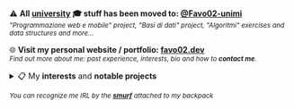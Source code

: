 ⚠️ **All <ins>university</ins> 🎓 stuff has been moved to: [@Favo02-unimi](https://github.com/favo02-unimi)**\
<sup>_"Programmazione web e mobile" project, "Basi di dati" project, "Algoritmi" exercises and data structures and more..._</sup>

🌐 **Visit my personal website / portfolio: [favo02.dev](https://favo02.dev)**\
<sup>_Find out more about me: past experience, interests, bio and how to **contact me**._</sup>

<details>
  <summary>📋 My <b>interests</b> and <b>notable projects</b></summary>

  <br/>

- **Competitive programming**: `python`, `go`

  - [Competitive programming](https://github.com/Favo02/competitive-programming): _all my competitive programming contests/events_  <img height="22" src="https://skillicons.dev/icons?i=python,cpp,golang,java" title="Python, C++, Go, Java" />
  - [Advent of code](https://github.com/Favo02/advent-of-code): _daily algorithmic challenges_ <img height="22" src="https://skillicons.dev/icons?i=golang,python" title="Go, Python" />
  - [LeetCode](https://github.com/Favo02/leetcode): _data structures and algorithms challenges and contests_ <img height="22" src="https://skillicons.dev/icons?i=python" title="Python" />

  <br/>

- **Open source Projects**: `javascript`, `docker`, `linux`, `github actions`, `python`

  - [Workspaces by open apps](https://github.com/Favo02/workspaces-by-open-apps): _GNOME shell extension_ <img height="22" src="https://skillicons.dev/icons?i=javascript" title="JavaScript" />
  - [HomeLab](https://github.com/Favo02/homelab): _homelab and self-hosting_ <img height="22" src="https://skillicons.dev/icons?i=docker,linux,githubactions" title="Docker, Linux, GitHub actions" />
  - [SeeLabel (NOI Hackathon Summer 2024)](https://github.com/Favo02/see-label): _automatically and manually detect objects in a photo and export results_ <img height="22" src="https://skillicons.dev/icons?i=python,react" title="Python, React" />

  <br/>

- **Web development**: `javascript`, `typescript`, `react`, `express`, `tailwindcss`, `mongodb`, `php`, `postgresql`, `ocaml`, `svelte`

  - [CessAdvisor](https://github.com/Favo02/cess-advisor): _toilet review system_ <img height="22" src="https://skillicons.dev/icons?i=ocaml,svelte,postgres" title="OCaml, Svelte, Postgres" />
  - [favo02.dev](https://github.com/Favo02/favo02.dev): _personal website/portfolio_ <img height="22" src="https://skillicons.dev/icons?i=typescript,react,tailwindcss" title="TypeScript, React, Tailwindcss" />
  - [Social Network for Music](https://github.com/Favo02/social-network-for-music): _Spotify fullstack clone_ <img height="22" src="https://skillicons.dev/icons?i=javascript,react,express,tailwindcss,mongodb" title="JavaScript, React, Express, Tailwindcss, MongoDB" />
  - [SuperUnimia](https://github.com/Favo02/super-unimia): _platform to manage university exam registrations_ <img height="22" src="https://skillicons.dev/icons?i=php,postgres" title="PHP, Postgres" />

  <br/>

- **Noteworthy University courses**: `ocaml`, `erlang`, `scala`, `pandas`, `matplotlib`, `bash`, `x86 assembly`, `go`

  - [LP OCaml](https://github.com/Favo02/lp-ocaml): _functional programming_ <img height="22" src="https://skillicons.dev/icons?i=ocaml" title="OCaml" />
  - [LP Erlang](https://github.com/Favo02/lp-erlang): _concurrent programming_ <img height="22" src="https://github.com/Favo02/Favo02/assets/59796435/3ddd85cf-1db3-4264-8c1d-4d50374bdd7c" title="Erlang" />
  - [LP Scala](https://github.com/Favo02/lp-scala): _domain specific languages (DSL) parsing_ <img height="22" src="https://skillicons.dev/icons?i=scala" title="Scala" />
  - [Statistica e Analisi dei dati](https://github.com/Favo02/statistica-e-analisi-dei-dati): _handbook for statistics course_ <img height="22" src="https://skillicons.dev/icons?i=python" title="Pandas, Matplotlib" />
  - [Sicurezza e Privatezza](https://github.com/Favo02/sicurezza-e-privatezza): _PWN college cybersecurity CTF_ <img height="22" src="https://skillicons.dev/icons?i=bash" title="Bash, x86 Assembly" /> <img height="22" src="https://github.com/Favo02/Favo02/assets/59796435/d1808634-eeb1-4f64-80ca-e4d0afd2fb16" title="Bash, x86 Assembly" />
  - [Algoritmi e Strutture dati](https://github.com/Favo02-unimi/algoritmi-e-strutture-dati): _implementation of various algorithms and data structures_ <img height="22" src="https://skillicons.dev/icons?i=go" title="Go" />

  <br/>
</details>

<sub>_You can recognize me IRL by the **[smurf](https://upload.wikimedia.org/wikipedia/en/2/26/Papasmurf1.jpg)** attached to my backpack_</sub>
